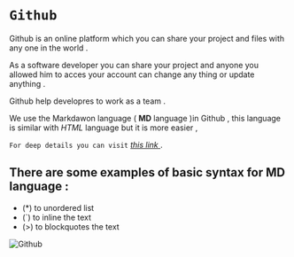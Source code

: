 # `Github` 
 Github is an online platform which you can share your project and files with any one in the world .
 
As a software developer you can share your project and anyone you allowed him to acces your account can change any thing or update anything .

Github help developres to work as a team .

We use the Markdawon language ( **MD** language )in Github , this language is similar with *HTML* language but it is more easier ,

`For deep details you can visit` [ *this link* ](https://guides.github.com/features/mastering-markdown/) .



 
 ## There are some examples of basic syntax for MD language :
 
 * (*) to unordered list
 * (`) to inline the text 
 * (>) to blockquotes the text
 
 
 
 
 
 ![Github](https://i.gzn.jp/img/2020/11/05/github-source-code-leak/00.png) 


  
  
  
  
  
